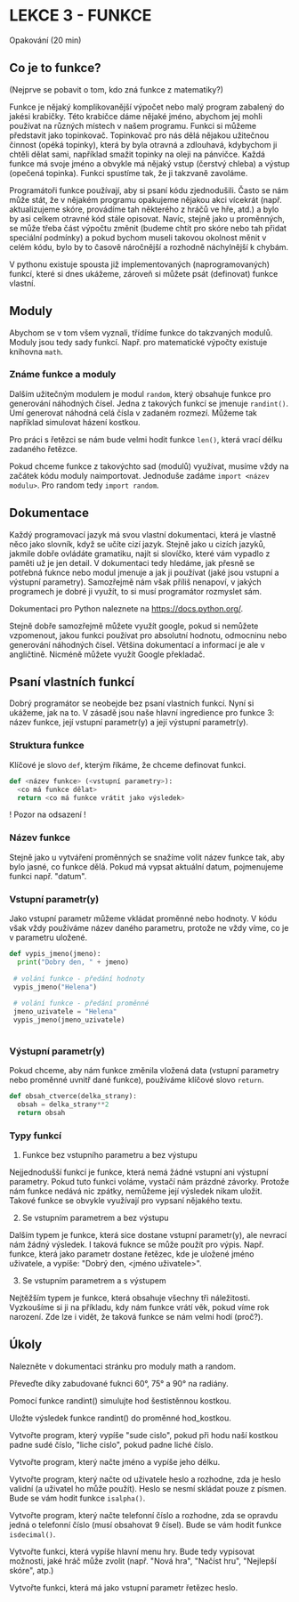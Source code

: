 # LEKCE 3 - FUNKCE

Opakování (20 min)

## Co je to funkce?

(Nejprve se pobavit o tom, kdo zná funkce z matematiky?)

Funkce je nějaký komplikovanější výpočet nebo malý program zabalený do jakési krabičky. Této krabičce dáme nějaké jméno, abychom jej mohli používat na různých místech v našem programu. Funkci si můžeme představit jako topinkovač. Topinkovač pro nás dělá nějakou užitečnou činnost (opéká topinky), která by byla otravná a zdlouhavá, kdybychom ji chtěli dělat sami, například smažit topinky na oleji na pánvičce. Každá funkce má svoje jméno a obvykle má nějaký vstup (čerstvý chleba) a výstup (opečená topinka). Funkci spustíme tak, že ji takzvaně zavoláme.

Programátoři funkce používají, aby si psaní kódu zjednodušili. Často se nám může stát, že v nějakém programu opakujeme nějakou akci vícekrát (např. aktualizujeme skóre, provádíme tah některého z hráčů ve hře, atd.) a bylo by asi celkem otravné kód stále opisovat. Navíc, stejně jako u proměnných, se může třeba část výpočtu změnit (budeme chtít pro skóre nebo tah přidat speciální podmínky) a pokud bychom museli takovou okolnost měnit v celém kódu, bylo by to časově náročnější a rozhodně náchylnější k chybám.

V pythonu existuje spousta již implementovaných (naprogramovaných) funkcí, které si dnes ukážeme, zároveň si můžete psát (definovat) funkce vlastní.

## Moduly

Abychom se v tom všem vyznali, třídíme funkce do takzvaných modulů. Moduly jsou tedy sady funkcí. Např. pro matematické výpočty existuje knihovna `math`. 

### Známe funkce a moduly

Dalším užitečným modulem je modul `random`, který obsahuje funkce pro generování náhodných čísel. Jedna z takových funkcí se jmenuje `randint()`. Umí generovat náhodná celá čísla v zadaném rozmezí. Můžeme tak například simulovat házení kostkou.

Pro práci s řetězci se nám bude velmi hodit funkce `len()`, která vrací délku zadaného řetězce.

Pokud chceme funkce z takovýchto sad (modulů) využívat, musíme vždy na začátek kódu moduly naimportovat. Jednoduše zadáme `import <název modulu>`. Pro random tedy `import random`.

## Dokumentace 

Každý programovací jazyk má svou vlastní dokumentaci, která je vlastně něco jako slovník, když se učíte cizí jazyk. Stejně jako u cizích jazyků, jakmile dobře ovládáte gramatiku, najít si slovíčko, které vám vypadlo z paměti už je jen detail. V dokumentaci tedy hledáme, jak přesně se potřebná fuknce nebo modul jmenuje a jak ji používat (jaké jsou vstupní a výstupní parametry). Samozřejmě nám však příliš nenapoví, v jakých programech je dobré ji využít, to si musí programátor rozmyslet sám.

Dokumentaci pro Python naleznete na https://docs.python.org/.

Stejně dobře samozřejmě můžete využít google, pokud si nemůžete vzpomenout, jakou funkci používat pro absolutní hodnotu, odmocninu nebo generování náhodných čísel. Většina dokumentací a informací je ale v angličtině. Nicméně můžete využít Google překladač. 

## Psaní vlastních funkcí

Dobrý programátor se neobejde bez psaní vlastních funkcí. Nyní si ukážeme, jak na to. V zásadě jsou naše hlavní ingredience pro funkce 3: název funkce, její vstupní parametr(y) a její výstupní parametr(y).

### Struktura funkce

Klíčové je slovo `def`, kterým říkáme, že chceme definovat funkci.

``` python
def <název funkce> (<vstupní parametry>):
  <co má funkce dělat>
  return <co má funkce vrátit jako výsledek>
```

! Pozor na odsazení !

### Název funkce

Stejně jako u vytváření proměnných se snažíme volit název funkce tak, aby bylo jasné, co funkce dělá. Pokud má vypsat aktuální datum, pojmenujeme funkci např. "datum".

### Vstupní parametr(y)

Jako vstupní parametr můžeme vkládat proměnné nebo hodnoty. V kódu však vždy používáme název daného parametru, protože ne vždy víme, co je v parametru uložené.

```python
def vypis_jmeno(jmeno):
  print("Dobry den, " + jmeno)
  
 # volání funkce - předání hodnoty
 vypis_jmeno("Helena")
 
 # volání funkce - předání proměnné
 jmeno_uzivatele = "Helena"
 vypis_jmeno(jmeno_uzivatele)
 
 ```

### Výstupní parametr(y)

Pokud chceme, aby nám funkce změnila vložená data (vstupní parametry nebo proměnné uvnitř dané funkce), používáme klíčové slovo `return`.

```python
def obsah_ctverce(delka_strany):
  obsah = delka_strany**2
  return obsah
```

### Typy funkcí

1) Funkce bez vstupního parametru a bez výstupu

Nejjednodušší funkcí je funkce, která nemá žádné vstupní ani výstupní parametry. Pokud tuto funkci voláme, vystačí nám prázdné závorky. Protože nám funkce nedává nic zpátky, nemůžeme její výsledek nikam uložit. Takové funkce se obvykle využívají pro vypsaní nějakého textu. 

2) Se vstupním parametrem a bez výstupu 

Dalším typem je funkce, která sice dostane vstupní parametr(y), ale nevrací nám žádný výsledek. I taková fuknce se může použít pro výpis. Např. funkce, která jako parametr dostane řetězec, kde je uložené jméno uživatele, a vypíše: "Dobrý den, <jméno uživatele>".

3) Se vstupním parametrem a s výstupem 

Nejtěžším typem je funkce, která obsahuje všechny tři náležitosti. Vyzkoušíme si ji na příkladu, kdy nám funkce vrátí věk, pokud víme rok narození. Zde lze i vidět, že taková funkce se nám velmi hodí (proč?).

## Úkoly

Nalezněte v dokumentaci stránku pro moduly math a random.

Převeďte díky zabudované fuknci 60°, 75° a 90° na radiány.

Pomocí funkce randint() simulujte hod šestistěnnou kostkou.

Uložte výsledek funkce randint() do proměnné hod_kostkou.

Vytvořte program, který vypíše "sude cislo", pokud při hodu naší kostkou padne sudé číslo, "liche cislo", pokud padne liché číslo.

Vytvořte program, který načte jméno a vypíše jeho délku.

Vytvořte program, který načte od uživatele heslo a rozhodne, zda je heslo validní (a uživatel ho může použít). Heslo se nesmí skládat pouze z písmen. Bude se vám hodit funkce `isalpha()`.

Vytvořte program, který načte telefonní číslo a rozhodne, zda se opravdu jedná o telefonní číslo (musí obsahovat 9 čísel). Bude se vám hodit funkce `isdecimal()`.

Vytvořte funkci, která vypíše hlavní menu hry. Bude tedy vypisovat možnosti, jaké hráč může zvolit (např. "Nová hra", "Načíst hru", "Nejlepší skóre", atp.)

Vytvořte funkci, která má jako vstupní parametr řetězec heslo.
